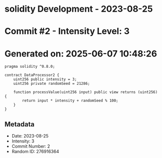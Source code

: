 ﻿# solidity Development - 2023-08-25
# Commit #2 - Intensity Level: 3
# Generated on: 2025-06-07 10:48:26
```solidity
pragma solidity ^0.8.0;

contract DataProcessor2 {
    uint256 public intensity = 3;
    uint256 private randomSeed = 21286;

    function processValue(uint256 input) public view returns (uint256) {
        return input * intensity + randomSeed % 100;
    }
}
```
## Metadata
- Date: 2023-08-25
- Intensity: 3
- Commit Number: 2
- Random ID: 276916364
